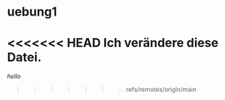 # uebung1

<<<<<<< HEAD
Ich verändere diese Datei.
=======
*hello*
>>>>>>> refs/remotes/origin/main
